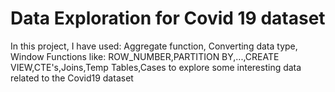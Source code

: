 # Data Exploration for Covid 19 dataset
In this project, I have used: Aggregate function, Converting data type, Window Functions like: ROW_NUMBER,PARTITION BY,...,CREATE VIEW,CTE's,Joins,Temp Tables,Cases 
to explore some interesting data related to the Covid19 dataset
